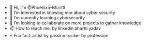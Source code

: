 - 👋 Hi, I’m @Phoenix5-Bhartti
- 👀 I’m interested in knowing mor about cyber security
- 🌱 I’m currently learning cybersecurity
- 💞️ I’m looking to collaborate on more projects to gather knowledge
- 📫 How to reach me. by linkedin bhartti yadav
- ⚡ Fun fact: artist by passion hacker by profession

<!---
Phoenix5-Bhartti/Phoenix5-Bhartti is a ✨ special ✨ repository because its `README.md` (this file) appears on your GitHub profile.
You can click the Preview link to take a look at your changes.
--->
